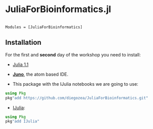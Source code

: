 # JuliaForBioinformatics.jl

```@index
```

```@autodocs
Modules = [JuliaForBioinformatics]
```

## Installation

For the first and **second** day of the workshop you need to install:

- [Julia 1.1](https://julialang.org/downloads/)  

- [**Juno**](http://junolab.org/), the atom based IDE.

- This package with the IJulia notebooks we are going to use:  

```julia
using Pkg
pkg"add https://github.com/diegozea/JuliaForBioinformatics.git"
```

- [IJulia](https://github.com/JuliaLang/IJulia.jl):  

```julia
using Pkg
pkg"add IJulia"
```
